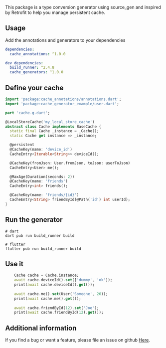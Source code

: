 This package is a type conversion generator using source_gen and inspired by Retrofit 
to help you manage persistent cache.

## Usage

Add the annotations and generators to your dependencies
```yaml 
dependencies:
  cache_annotations: ^1.0.0

dev_dependencies:
  build_runner: ^2.4.8
  cache_generators: ^1.0.0
```

## Define your cache

```dart
import 'package:cache_annotations/annotations.dart';
import 'package:cache_generator_example/user.dart';

part 'cache.g.dart';

@LocalStoreCache('my_local_store_cache')
abstract class Cache implements BaseCache {
  static final Cache _instance = _Cache();
  static Cache get instance => _instance;

  @persistent
  @CacheKey(name: 'device_id')
  CacheEntry<Iterable<String>> deviceId();

  @CacheKey(fromJson: User.fromJson, toJson: userToJson)
  CacheEntry<User> me();

  @MaxAge(Duration(seconds: 2))
  @CacheKey(name: 'friends')
  CacheEntry<int> friends();

  @CacheKey(name: 'friends/{id}')
  CacheEntry<String> friendById(@Path('id') int userId);
}
```

## Run the generator

```shell
# dart
dart pub run build_runner build

# flutter	
flutter pub run build_runner build
```

## Use it

```dart
    Cache cache = Cache.instance;
    await cache.deviceId().set(['dummy', 'ok']);
    print(await cache.deviceId().get());
    
    await cache.me().set(User('Someone', 26));
    print(await cache.me().get());
    
    await cache.friendById(12).set('Joe');
    print(await cache.friendById(12).get());
```

## Additional information

If you find a bug or want a feature, please file an issue on github <a href="https://github.com/jeromecaudoux/cache_generator/issues">Here</a>.
